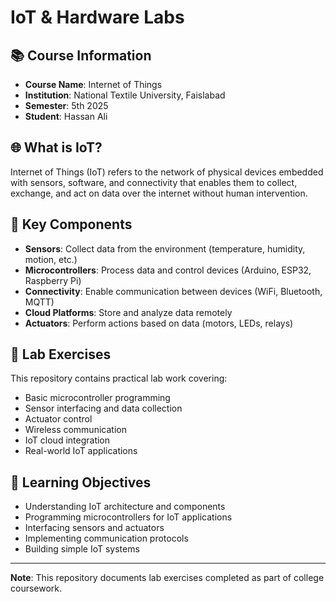 # IoT & Hardware Labs

## 📚 Course Information

- **Course Name**: Internet of Things
- **Institution**: National Textile University, Faislabad
- **Semester**: 5th 2025
- **Student**: Hassan Ali

## 🌐 What is IoT?

Internet of Things (IoT) refers to the network of physical devices embedded with sensors, software, and connectivity that enables them to collect, exchange, and act on data over the internet without human intervention.

## 🔧 Key Components

- **Sensors**: Collect data from the environment (temperature, humidity, motion, etc.)
- **Microcontrollers**: Process data and control devices (Arduino, ESP32, Raspberry Pi)
- **Connectivity**: Enable communication between devices (WiFi, Bluetooth, MQTT)
- **Cloud Platforms**: Store and analyze data remotely
- **Actuators**: Perform actions based on data (motors, LEDs, relays)

## 📁 Lab Exercises

This repository contains practical lab work covering:

- Basic microcontroller programming
- Sensor interfacing and data collection
- Actuator control
- Wireless communication
- IoT cloud integration
- Real-world IoT applications

## 🎯 Learning Objectives

- Understanding IoT architecture and components
- Programming microcontrollers for IoT applications
- Interfacing sensors and actuators
- Implementing communication protocols
- Building simple IoT systems

---

**Note**: This repository documents lab exercises completed as part of college coursework.

